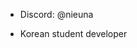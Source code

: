 - Discord: @nieuna
<!-- - Pronouns: *she/her* -->
- Korean student developer

<!-- ![metrics](https://metrics.lecoq.io/NieunA) -->

<!-- ## Links
Nothing is here now :cry: -->

<!--
**NieunA/NieunA** is a ✨ _special_ ✨ repository because its `README.md` (this file) appears on your GitHub profile.

Here are some ideas to get you started:

- 🔭 I’m currently working on ...
- 🌱 I’m currently learning ...
- 👯 I’m looking to collaborate on ...
- 🤔 I’m looking for help with ...
- 💬 Ask me about ...
- 📫 How to reach me: ...
- 😄 Pronouns: ...
- ⚡ Fun fact: ...

- 🌱 I’m currently learning English !
## Contact
- Discord: `니은#8094`

## Developing
- Discord Bots
- Websites
- Desktop Apps ( Games )
### Languages
- Python 
- Javascript
- HTML + CSS
## Others
- I will make my own website soon !

-->
